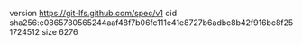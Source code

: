 version https://git-lfs.github.com/spec/v1
oid sha256:e0865780565244aaf48f7b06fc111e41e8727b6adbc8b42f916bc8f251724512
size 6276

